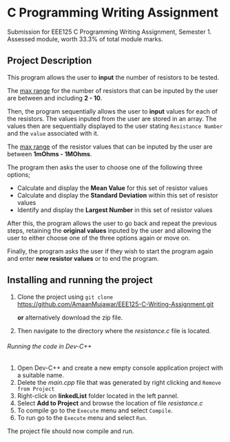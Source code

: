 # C Programming Writing Assignment 
Submission for EEE125 C Programming Writing Assignment, Semester 1.
Assessed module, worth 33.3% of total module marks.

## Project Description 
This program allows the user to **input** the number of resistors to be tested.

The <u>max range</u> for the number of resistors that can be inputed by the user are between and including **2 - 10**.

Then, the program sequentially allows the user to **input** values for each of the resistors. The values inputed from the user are stored in an array. The values then are sequentially displayed to the user stating `Resistance Number` and the `value` associated with it.

The <u>max range</u> of the resistor values that can be inputed by the user are between **1mOhms - 1MOhms**.

The program then asks the user to choose one of the following three options;

* Calculate and display the **Mean Value** for this set of resistor values
* Calculate and display the **Standard Deviation** within this set of resistor values
* Identify and display the **Largest Number** in this set of resistor values

After this, the program allows the user to go back and repeat the previous steps, retaining the **original values** inputed by the user and allowing the user to either choose one of 
the three options again or move on.

Finally, the program asks the user if they wish to start the program again and enter **new resistor values** or to end the program.

## Installing and running the project

1. Clone the project using
    `git clone` https://github.com/AmaanMujawar/EEE125-C-Writing-Assignment.git
    
    **or** alternatively download the zip file.

2. Then navigate to the directory where the *resistance.c* file is located.

###### Running the code in Dev-C++
1. Open Dev-C++ and create a new empty console application project with a suitable name.
2. Delete the *main.cpp* file that was generated by right clicking and `Remove from Project`
3. Right-click on **linkedList** folder located in the left pannel.
4. Select **Add to Project** and browse the location of file *resistance.c*
5. To compile go to the `Execute` menu and select `Compile`.
6. To run go to the `Execute` menu and select `Run`.

The project file should now compile and run.